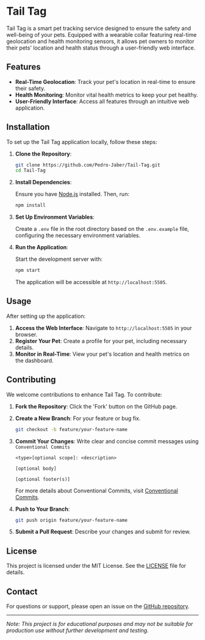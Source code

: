 # Tail Tag

Tail Tag is a smart pet tracking service designed to ensure the safety and well-being of your pets. Equipped with a wearable collar featuring real-time geolocation and health monitoring sensors, it allows pet owners to monitor their pets' location and health status through a user-friendly web interface.

## Features

- **Real-Time Geolocation**: Track your pet's location in real-time to ensure their safety.
- **Health Monitoring**: Monitor vital health metrics to keep your pet healthy.
- **User-Friendly Interface**: Access all features through an intuitive web application.

## Installation

To set up the Tail Tag application locally, follow these steps:

1. **Clone the Repository**:

   ```bash
   git clone https://github.com/Pedro-Jaber/Tail-Tag.git
   cd Tail-Tag
   ```

2. **Install Dependencies**:

   Ensure you have [Node.js](https://nodejs.org/) installed. Then, run:

   ```bash
   npm install
   ```

3. **Set Up Environment Variables**:

   Create a `.env` file in the root directory based on the `.env.example` file, configuring the necessary environment variables.

4. **Run the Application**:

   Start the development server with:

   ```bash
   npm start
   ```

   The application will be accessible at `http://localhost:5505`.

## Usage

After setting up the application:

1. **Access the Web Interface**: Navigate to `http://localhost:5505` in your browser.
2. **Register Your Pet**: Create a profile for your pet, including necessary details.
3. **Monitor in Real-Time**: View your pet's location and health metrics on the dashboard.

## Contributing

We welcome contributions to enhance Tail Tag. To contribute:

1. **Fork the Repository**: Click the 'Fork' button on the GitHub page.
2. **Create a New Branch**: For your feature or bug fix.

   ```bash
   git checkout -b feature/your-feature-name
   ```

3. **Commit Your Changes**: Write clear and concise commit messages using `Conventional Commits`

   ```
   <type>[optional scope]: <description>

   [optional body]

   [optional footer(s)]
   ```
   For more details about Conventional Commits, visit [Conventional Commits](https://www.conventionalcommits.org/).

4. **Push to Your Branch**:

   ```bash
   git push origin feature/your-feature-name
   ```

5. **Submit a Pull Request**: Describe your changes and submit for review.

## License

This project is licensed under the MIT License. See the [LICENSE](LICENSE) file for details.

## Contact

For questions or support, please open an issue on the [GitHub repository](https://github.com/Pedro-Jaber/Tail-Tag/issues).

---

*Note: This project is for educational purposes and may not be suitable for production use without further development and testing.*

